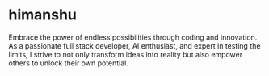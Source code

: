 # himanshu
Embrace the power of endless possibilities through coding and innovation. As a passionate full stack developer, AI enthusiast, and expert in testing the limits, I strive to not only transform ideas into reality but also empower others to unlock their own potential. 
